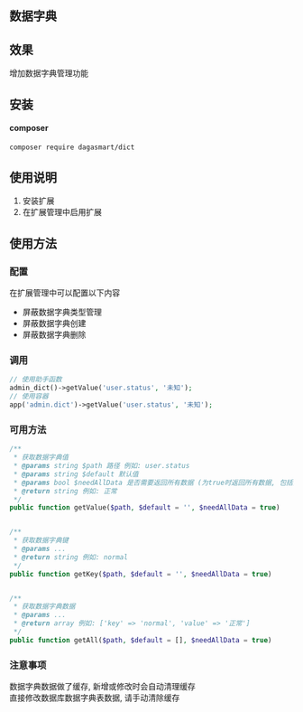 ## 数据字典

## 效果

增加数据字典管理功能

## 安装

#### composer

```bash
composer require dagasmart/dict
```

## 使用说明

1. 安装扩展
2. 在扩展管理中启用扩展

## 使用方法

### 配置

在扩展管理中可以配置以下内容

- 屏蔽数据字典类型管理
- 屏蔽数据字典创建
- 屏蔽数据字典删除

### 调用

```php
// 使用助手函数
admin_dict()->getValue('user.status', '未知');
// 使用容器
app('admin.dict')->getValue('user.status', '未知');
```

### 可用方法

```php
/**
 * 获取数据字典值
 * @params string $path 路径 例如: user.status
 * @params string $default 默认值
 * @params bool $needAllData 是否需要返回所有数据 (为true时返回所有数据, 包括禁用数据和软删除数据)
 * @return string 例如: 正常
 */
public function getValue($path, $default = '', $needAllData = true)


/**
 * 获取数据字典键
 * @params ...
 * @return string 例如: normal
 */
public function getKey($path, $default = '', $needAllData = true)


/**
 * 获取数据字典数据
 * @params ...
 * @return array 例如: ['key' => 'normal', 'value' => '正常']
 */
public function getAll($path, $default = [], $needAllData = true)

```

### 注意事项

数据字典数据做了缓存, 新增或修改时会自动清理缓存  
直接修改数据库数据字典表数据, 请手动清除缓存
